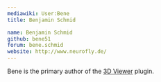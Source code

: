 ```yaml
---
mediawiki: User:Bene
title: Benjamin Schmid

name: Benjamin Schmid
github: bene51
forum: bene.schmid
website: http://www.neurofly.de/
---
```


Bene is the primary author of the [3D Viewer](/plugins/3d-viewer) plugin.
